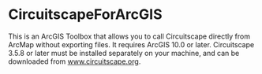 CircuitscapeForArcGIS
=====================

This is an ArcGIS Toolbox that allows you to call Circuitscape directly from ArcMap without exporting files.
It requires ArcGIS 10.0 or later.  Circuitscape 3.5.8 or later must be installed separately on your machine, and can be downloaded from www.circuitscape.org.  

